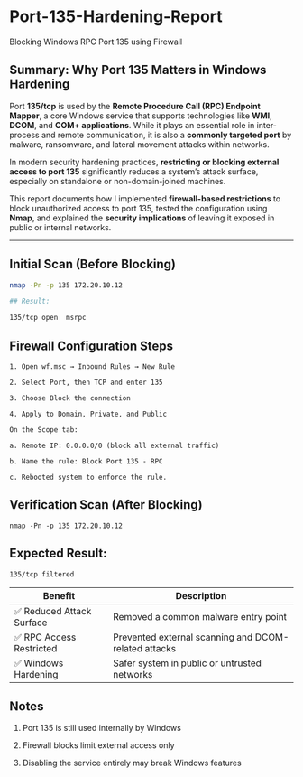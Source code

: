# Port-135-Hardening-Report
Blocking Windows RPC Port 135 using Firewall

## Summary: Why Port 135 Matters in Windows Hardening

Port **135/tcp** is used by the **Remote Procedure Call (RPC) Endpoint Mapper**, a core Windows service that supports technologies like **WMI**, **DCOM**, and **COM+ applications**. While it plays an essential role in inter-process and remote communication, it is also a **commonly targeted port** by malware, ransomware, and lateral movement attacks within networks.

In modern security hardening practices, **restricting or blocking external access to port 135** significantly reduces a system’s attack surface, especially on standalone or non-domain-joined machines.

This report documents how I implemented **firewall-based restrictions** to block unauthorized access to port 135, tested the configuration using **Nmap**, and explained the **security implications** of leaving it exposed in public or internal networks.

---

## Initial Scan (Before Blocking)

```bash
nmap -Pn -p 135 172.20.10.12

## Result:

135/tcp open  msrpc
```
## Firewall Configuration Steps
```
1. Open wf.msc → Inbound Rules → New Rule

2. Select Port, then TCP and enter 135

3. Choose Block the connection

4. Apply to Domain, Private, and Public

On the Scope tab:

a. Remote IP: 0.0.0.0/0 (block all external traffic)

b. Name the rule: Block Port 135 - RPC

c. Rebooted system to enforce the rule.
```
## Verification Scan (After Blocking)
``
nmap -Pn -p 135 172.20.10.12
``
## Expected Result:
```
135/tcp filtered
```
| Benefit                  | Description                                          |
| ------------------------ | ---------------------------------------------------- |
| ✅ Reduced Attack Surface | Removed a common malware entry point                 |
| ✅ RPC Access Restricted  | Prevented external scanning and DCOM-related attacks |
| ✅ Windows Hardening      | Safer system in public or untrusted networks         |

## Notes
1. Port 135 is still used internally by Windows

2. Firewall blocks limit external access only

3. Disabling the service entirely may break Windows features
